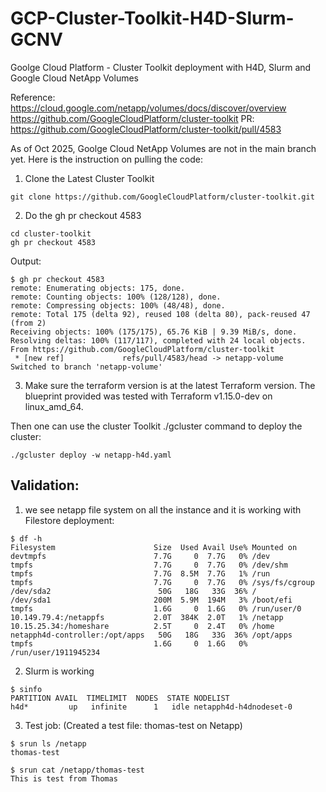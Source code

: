 # GCP-Cluster-Toolkit-H4D-Slurm-GCNV 
Goolge Cloud Platform - Cluster Toolkit deployment with H4D, Slurm and Google Cloud NetApp Volumes

Reference:
https://cloud.google.com/netapp/volumes/docs/discover/overview
https://github.com/GoogleCloudPlatform/cluster-toolkit
PR: https://github.com/GoogleCloudPlatform/cluster-toolkit/pull/4583

As of Oct 2025, Goolge Cloud NetApp Volumes are not in the main branch yet. Here is the instruction on pulling the code:

1. Clone the Latest Cluster Toolkit 

```
git clone https://github.com/GoogleCloudPlatform/cluster-toolkit.git
```

2. Do the gh pr checkout 4583

```
cd cluster-toolkit
gh pr checkout 4583
```

Output:
```
$ gh pr checkout 4583
remote: Enumerating objects: 175, done.
remote: Counting objects: 100% (128/128), done.
remote: Compressing objects: 100% (48/48), done.
remote: Total 175 (delta 92), reused 108 (delta 80), pack-reused 47 (from 2)
Receiving objects: 100% (175/175), 65.76 KiB | 9.39 MiB/s, done.
Resolving deltas: 100% (117/117), completed with 24 local objects.
From https://github.com/GoogleCloudPlatform/cluster-toolkit
 * [new ref]             refs/pull/4583/head -> netapp-volume
Switched to branch 'netapp-volume'
```

3. Make sure the terraform version is at the latest Terraform version. The blueprint provided was tested with Terraform v1.15.0-dev on linux_amd_64.

Then one can use the cluster Toolkit ./gcluster command to deploy the cluster:

```
./gcluster deploy -w netapp-h4d.yaml
```

## Validation:

1. we see netapp file system on all the instance and it is working with Filestore deployment:
```
$ df -h
Filesystem                      Size  Used Avail Use% Mounted on
devtmpfs                        7.7G     0  7.7G   0% /dev
tmpfs                           7.7G     0  7.7G   0% /dev/shm
tmpfs                           7.7G  8.5M  7.7G   1% /run
tmpfs                           7.7G     0  7.7G   0% /sys/fs/cgroup
/dev/sda2                        50G   18G   33G  36% /
/dev/sda1                       200M  5.9M  194M   3% /boot/efi
tmpfs                           1.6G     0  1.6G   0% /run/user/0
10.149.79.4:/netappfs           2.0T  384K  2.0T   1% /netapp
10.15.25.34:/homeshare          2.5T     0  2.4T   0% /home
netapph4d-controller:/opt/apps   50G   18G   33G  36% /opt/apps
tmpfs                           1.6G     0  1.6G   0% /run/user/1911945234
```

2. Slurm is working 

```
$ sinfo
PARTITION AVAIL  TIMELIMIT  NODES  STATE NODELIST
h4d*         up   infinite      1   idle netapph4d-h4dnodeset-0
```

3. Test job: (Created a test file: thomas-test on Netapp)
```  
$ srun ls /netapp
thomas-test
```
```
$ srun cat /netapp/thomas-test
This is test from Thomas
```
